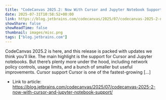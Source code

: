```yaml
---
title: "CodeCanvas 2025.2: Now With Cursor and Jupyter Notebook Support"
date: 2025-07-31T10:58:52+00:00
link: https://blog.jetbrains.com/codecanvas/2025/07/codecanvas-2025-2-now-with-cursor-and-jupyter-notebook-support/
showShare: false
showReadTime: false
thumbnail: images/misc.png
tags: ["blog.jetbrains.com"]
---
```

CodeCanvas 2025.2 is here, and this release is packed with updates we think you’ll like. The main highlight is the support for Cursor and Jupyter notebooks. But there’s plenty more under the hood, including network policy controls, usage limits, and a bunch of smaller but useful improvements. Cursor support Cursor is one of the fastest-growing […]

- Link to article: https://blog.jetbrains.com/codecanvas/2025/07/codecanvas-2025-2-now-with-cursor-and-jupyter-notebook-support/